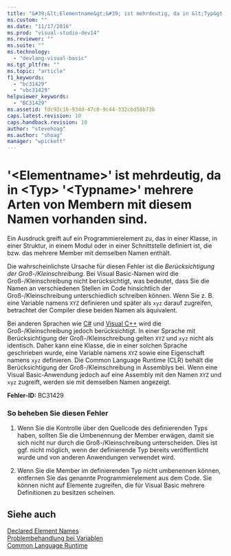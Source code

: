 ```yaml
---
title: "&#39;&lt;Elementname&gt;&#39; ist mehrdeutig, da in &lt;Typ&gt; &#39;&lt;Typname&gt;&#39; mehrere Arten von Membern mit diesem Namen vorhanden sind. | Microsoft Docs"
ms.custom: ""
ms.date: "11/17/2016"
ms.prod: "visual-studio-dev14"
ms.reviewer: ""
ms.suite: ""
ms.technology: 
  - "devlang-visual-basic"
ms.tgt_pltfrm: ""
ms.topic: "article"
f1_keywords: 
  - "bc31429"
  - "vbc31429"
helpviewer_keywords: 
  - "BC31429"
ms.assetid: fdc92c16-934d-47c0-9c44-332cbd58b73b
caps.latest.revision: 10
caps.handback.revision: 10
author: "stevehoag"
ms.author: "shoag"
manager: "wpickett"
---
```

# &#39;&lt;Elementname&gt;&#39; ist mehrdeutig, da in &lt;Typ&gt; &#39;&lt;Typname&gt;&#39; mehrere Arten von Membern mit diesem Namen vorhanden sind.
Ein Ausdruck greift auf ein Programmierelement zu, das in einer Klasse, in einer Struktur, in einem Modul oder in einer Schnittstelle definiert ist, die bzw. das mehrere Member mit demselben Namen enthält.  
  
 Die wahrscheinlichste Ursache für diesen Fehler ist die *Berücksichtigung der Groß\-\/Kleinschreibung*. Bei Visual Basic\-Namen wird die Groß\-\/Kleinschreibung nicht berücksichtigt, was bedeutet, dass Sie die Namen an verschiedenen Stellen im Code hinsichtlich der Groß\-\/Kleinschreibung unterschiedlich schreiben können. Wenn Sie z. B. eine Variable namens `XYZ` definieren und später als `xyz` darauf zugreifen, betrachtet der Compiler diese beiden Namen als äquivalent.  
  
 Bei anderen Sprachen wie [C\#](../../csharp/csharp.md) und [Visual C\+\+](/visual-cpp/top/visual-cpp-in-visual-studio-2015) wird die Groß\-\/Kleinschreibung jedoch berücksichtigt. In einer Sprache mit Berücksichtigung der Groß\-\/Kleinschreibung gelten `XYZ` und `xyz` nicht als identisch. Daher kann eine Klasse, die in einer solchen Sprache geschrieben wurde, eine Variable namens `XYZ` sowie eine Eigenschaft namens `xyz` definieren. Die Common Language Runtime \(CLR\) behält die Berücksichtigung der Groß\-\/Kleinschreibung in Assemblys bei. Wenn eine Visual Basic\-Anwendung jedoch auf eine Assembly mit den Namen `XYZ` und `xyz` zugreift, werden sie mit demselben Namen angezeigt.  
  
 **Fehler\-ID:** BC31429  
  
### So beheben Sie diesen Fehler  
  
1.  Wenn Sie die Kontrolle über den Quellcode des definierenden Typs haben, sollten Sie die Umbenennung der Member erwägen, damit sie sich nicht nur durch die Groß\-\/Kleinschreibung unterscheiden. Dies ist ggf. nicht möglich, wenn der definierende Typ bereits veröffentlicht wurde und von anderen Anwendungen verwendet wird.  
  
2.  Wenn Sie die Member im definierenden Typ nicht umbenennen können, entfernen Sie das genannte Programmierelement aus dem Code. Sie können nicht auf Elemente zugreifen, die für Visual Basic mehrere Definitionen zu besitzen scheinen.  
  
## Siehe auch  
 [Declared Element Names](../../visual-basic/programming-guide/language-features/declared-elements/declared-element-names.md)   
 [Problembehandlung bei Variablen](../../visual-basic/programming-guide/language-features/variables/troubleshooting-variables.md)   
 [Common Language Runtime](../Topic/Common%20Language%20Runtime%20\(CLR\).md)